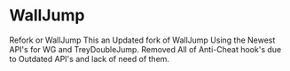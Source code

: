 # WallJump
Refork or WallJump
This an Updated fork of WallJump Using the Newest API's for WG and TreyDoubleJump.
Removed All of Anti-Cheat hook's due to Outdated API's and lack of need of them.
